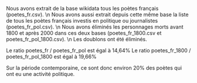 Nous avons extrait de la base wikidata tous les poètes français (poetes_fr.csv). \n
Nous avons aussi extrait depuis cette même base la liste de tous les poètes français investis en politique ou journalistes (poetes_fr_pol.csv). \n
Nous avons éliminés les personnages morts avant 1800 et après 2000 dans ces deux bases (poetes_fr_1800.csv et poetes_fr_pol_1800.csv). \n
Les doublons ont été éliminés.


Le ratio poetes_fr / poetes_fr_pol est égal à 14,64%
Le ratio poetes_fr_1800 / poetes_fr_pol_1800 est égal à 19,66%


Sur la période contemporaine, ce sont donc environ 20% des poètes qui ont eu une activité politique.
